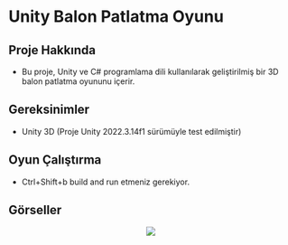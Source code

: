 # Unity Balon Patlatma Oyunu

## Proje Hakkında
- Bu proje, Unity ve C# programlama dili kullanılarak geliştirilmiş bir 3D balon patlatma oyununu içerir. 

## Gereksinimler
- Unity 3D (Proje Unity 2022.3.14f1 sürümüyle test edilmiştir)

## Oyun Çalıştırma
- Ctrl+Shift+b build and run etmeniz gerekiyor.

## Görseller

<div align="center">
  <img src="https://github.com/zeynoaydn/3DBalloonGame/blob/main/%C4%B0simsiz-video-%E2%80%90-Clipchamp-ile-yap%C4%B1ld%C4%B1.gif" width="auto">
</div>



 
